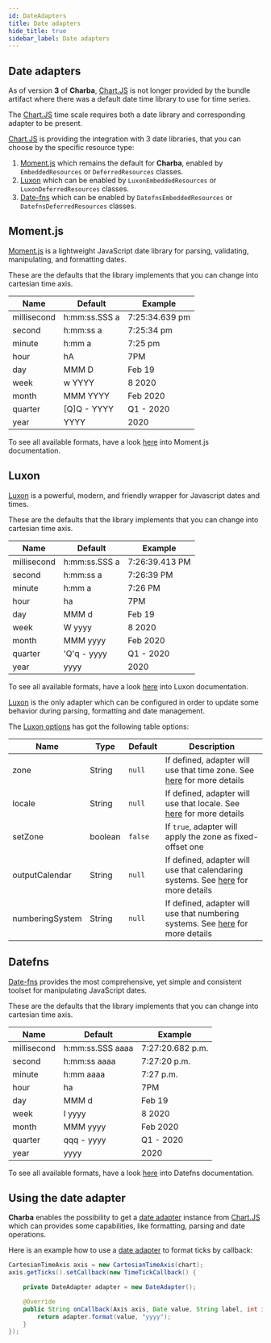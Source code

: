 ```yaml
---
id: DateAdapters
title: Date adapters
hide_title: true
sidebar_label: Date adapters
---
```

## Date adapters
As of version **3** of **Charba**, [Chart.JS](http://www.chartjs.org/) is not longer provided by the bundle artifact where there was a default date time library to use for time series.

The [Chart.JS](http://www.chartjs.org/) time scale requires both a date library and corresponding adapter to be present.

[Chart.JS](http://www.chartjs.org/) is providing the integration with 3 date libraries, that you can choose by the specific resource type:

 1. [Moment.js](https://momentjs.com/) which remains the default for **Charba**, enabled by `EmbeddedResources` or `DeferredResources` classes.
 1. [Luxon](https://moment.github.io/luxon/) which can be enabled by `LuxonEmbeddedResources` or `LuxonDeferredResources` classes. 
 1. [Date-fns](https://date-fns.org/) which can be enabled by `DatefnsEmbeddedResources` or `DatefnsDeferredResources` classes. 

## Moment.js

[Moment.js](https://momentjs.com/) is a lightweight JavaScript date library for parsing, validating, manipulating, and formatting dates.

These are the defaults that the library implements that you can change into cartesian time axis.

| Name | Default | Example
| ---- | ------- | -------
| millisecond | h:mm:ss.SSS a | 7:25:34.639 pm
| second | h:mm:ss a | 7:25:34 pm
| minute | h:mm a | 7:25 pm
| hour | hA | 7PM
| day | MMM D | Feb 19
| week | w YYYY | 8 2020
| month | MMM YYYY | Feb 2020
| quarter | [Q]Q - YYYY | Q1 - 2020
| year | YYYY | 2020

To see all available formats, have a look [here](https://moment.github.io/luxon/docs/manual/formatting.html) into Moment.js documentation.

## Luxon

[Luxon](https://moment.github.io/luxon/) is a powerful, modern, and friendly wrapper for Javascript dates and times. 

These are the defaults that the library implements that you can change into cartesian time axis.

| Name | Default | Example
| ---- | ------- | -------
| millisecond | h:mm:ss.SSS a | 7:26:39.413 PM
| second | h:mm:ss a | 7:26:39 PM
| minute | h:mm a | 7:26 PM
| hour | ha | 7PM
| day | MMM d | Feb 19
| week | W yyyy | 8 2020
| month | MMM yyyy | Feb 2020
| quarter | 'Q'q - yyyy | Q1 - 2020
| year | yyyy | 2020

To see all available formats, have a look [here](https://moment.github.io/luxon/docs/manual/formatting.html) into Luxon documentation.

[Luxon](https://moment.github.io/luxon/) is the only adapter which can be configured in order to update some behavior during parsing, formatting and date management.

The [Luxon options](https://pepstock-org.github.io/Charba/3.3/org/pepstock/charba/client/adapters/LuxonOptions.html) has got the following table options:

| Name | Type | Default | Description
| -----| ---- | --------| -----------
| zone | String | `null` | If defined, adapter will use that time zone. See [here](https://moment.github.io/luxon/docs/manual/zones.html) for more details
| locale | String | `null` | If defined, adapter will use that locale. See [here](https://moment.github.io/luxon/docs/manual/intl.html) for more details
| setZone | boolean | `false` | If `true`, adapter will apply the zone as fixed-offset one
| outputCalendar | String | `null` | If defined, adapter will use that calendaring systems. See [here](https://moment.github.io/luxon/docs/manual/calendars.html) for more details
| numberingSystem | String | `null` | If defined, adapter will use that numbering systems. See [here](https://moment.github.io/luxon/docs/manual/intl.html) for more details
 
## Datefns

[Date-fns](https://date-fns.org/) provides the most comprehensive, yet simple and consistent toolset for manipulating JavaScript dates.

These are the defaults that the library implements that you can change into cartesian time axis.

| Name | Default | Example
| ---- | ------- | -------
| millisecond | h:mm:ss.SSS aaaa | 7:27:20.682 p.m.
| second | h:mm:ss aaaa | 7:27:20 p.m.
| minute | h:mm aaaa | 7:27 p.m.
| hour | ha | 7PM
| day | MMM d | Feb 19
| week | I yyyy | 8 2020
| month | MMM yyyy | Feb 2020
| quarter | qqq - yyyy | Q1 - 2020
| year | yyyy | 2020

To see all available formats, have a look [here](https://date-fns.org/v2.9.0/docs/format) into Datefns documentation.

## Using the date adapter

**Charba** enables the possibility to get a [date adapter](https://pepstock-org.github.io/Charba/3.3/org/pepstock/charba/client/adapters/DateAdapter.html) instance from [Chart.JS](http://www.chartjs.org/) which can provides some capabilities, like formatting, parsing and date operations.

Here is an example how to use a [date adapter](https://pepstock-org.github.io/Charba/3.3/org/pepstock/charba/client/adapters/DateAdapter.html) to format ticks by callback:

```java
CartesianTimeAxis axis = new CartesianTimeAxis(chart);
axis.getTicks().setCallback(new TimeTickCallback() {

	private DateAdapter adapter = new DateAdapter();

	@Override
	public String onCallback(Axis axis, Date value, String label, int index, List<TimeTickItem> values) {
		return adapter.format(value, "yyyy");
	}
});
```
